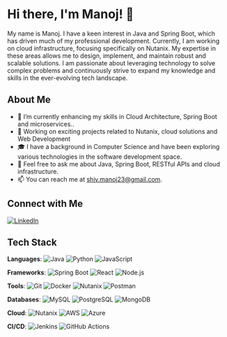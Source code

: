 # Hi there, I'm Manoj! 👋

My name is Manoj. I have a keen interest in Java and Spring Boot, which has driven much of my professional development. Currently, I am working on cloud infrastructure, focusing specifically on Nutanix. My expertise in these areas allows me to design, implement, and maintain robust and scalable solutions. I am passionate about leveraging technology to solve complex problems and continuously strive to expand my knowledge and skills in the ever-evolving tech landscape.

## About Me

- 🌱 I’m currently enhancing my skills in Cloud Architecture, Spring Boot and microservices..
- 💼 Working on exciting projects related to Nutanix, cloud solutions and Web Development 
- 🎓 I have a background in Computer Science and have been exploring various technologies in the software development space.
- 💬 Feel free to ask me about Java, Spring Boot, RESTful APIs and cloud infrastructure.
- 📫 You can reach me at [shiv.manoj23@gmail.com](mailto:shiv.manoj23@gmail.com).

## Connect with Me
[![LinkedIn](https://img.shields.io/badge/LinkedIn-0077B5?style=for-the-badge&logo=linkedin&logoColor=white)]([https://linkedin.com/in/your-profile](https://www.linkedin.com/in/manoj-shivaprakash-8b6188181/))

## Tech Stack

**Languages**: 
  ![Java](https://img.shields.io/badge/Java-ED8B00?style=for-the-badge&logo=java&logoColor=white)
  ![Python](https://img.shields.io/badge/Python-3776AB?style=for-the-badge&logo=python&logoColor=white)
  ![JavaScript](https://img.shields.io/badge/JavaScript-F7DF1E?style=for-the-badge&logo=javascript&logoColor=black)

**Frameworks**: 
  ![Spring Boot](https://img.shields.io/badge/Spring%20Boot-6DB33F?style=for-the-badge&logo=spring-boot&logoColor=white)
  ![React](https://img.shields.io/badge/React-20232A?style=for-the-badge&logo=react&logoColor=61DAFB)
  ![Node.js](https://img.shields.io/badge/Node.js-43853D?style=for-the-badge&logo=node-dot-js&logoColor=white)

**Tools**: 
  ![Git](https://img.shields.io/badge/Git-F05032?style=for-the-badge&logo=git&logoColor=white)
  ![Docker](https://img.shields.io/badge/Docker-2496ED?style=for-the-badge&logo=docker&logoColor=white)
  ![Nutanix](https://img.shields.io/badge/Nutanix-024DA1?style=for-the-badge&logo=nutanix&logoColor=white)
  ![Postman](https://img.shields.io/badge/Postman-FF6C37?style=for-the-badge&logo=postman&logoColor=white)

**Databases**: 
  ![MySQL](https://img.shields.io/badge/MySQL-4479A1?style=for-the-badge&logo=mysql&logoColor=white)
  ![PostgreSQL](https://img.shields.io/badge/PostgreSQL-316192?style=for-the-badge&logo=postgresql&logoColor=white)
  ![MongoDB](https://img.shields.io/badge/MongoDB-4EA94B?style=for-the-badge&logo=mongodb&logoColor=white)

**Cloud**: 
  ![Nutanix](https://img.shields.io/badge/Nutanix-024DA1?style=for-the-badge&logo=nutanix&logoColor=white)
  ![AWS](https://img.shields.io/badge/Amazon%20AWS-232F3E?style=for-the-badge&logo=amazon-aws&logoColor=white)
  ![Azure](https://img.shields.io/badge/Microsoft%20Azure-0078D4?style=for-the-badge&logo=microsoft-azure&logoColor=white)

**CI/CD**: 
  ![Jenkins](https://img.shields.io/badge/Jenkins-D24939?style=for-the-badge&logo=jenkins&logoColor=white)
  ![GitHub Actions](https://img.shields.io/badge/GitHub%20Actions-2088FF?style=for-the-badge&logo=github-actions&logoColor=white)


